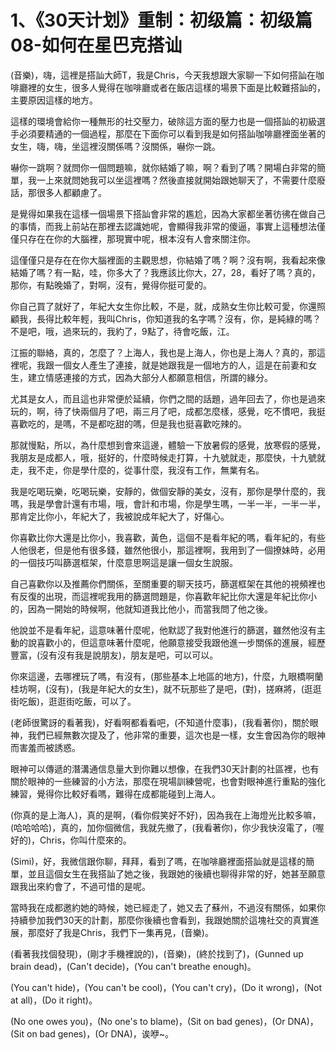 # 1、《30天计划》重制：初级篇：初级篇08-如何在星巴克搭讪

(音樂)，嗨，這裡是搭訕大師T，我是Chris，今天我想跟大家聊一下如何搭訕在咖啡廳裡的女生，很多人覺得在咖啡廳或者在飯店這樣的場景下面是比較難搭訕的，主要原因這樣的地方。

這樣的環境會給你一種無形的社交壓力，破除這方面的壓力也是一個搭訕的初級選手必須要精通的一個過程，那麼在下面你可以看到我是如何搭訕咖啡廳裡面坐著的女生，嗨，嗨，坐這裡沒關係嗎？沒關係，嚇你一跳。

嚇你一跳啊？就問你一個問題嘛，就你結婚了嘛，啊？看到了嗎？開場白非常的簡單，我一上來就問她我可以坐這裡嗎？然後直接就開始跟她聊天了，不需要什麼廢話，那很多人都顧慮了。

是覺得如果我在這樣一個場景下搭訕會非常的尷尬，因為大家都坐著彷彿在做自己的事情，而我上前站在那裡去認識她呢，會顯得我非常的傻逼，事實上這種想法僅僅只存在在你的大腦裡，那現實中呢，根本沒有人會來關注你。

這僅僅只是存在在你大腦裡面的主觀思想，你結婚了嗎？啊？沒有啊，我看起來像結婚了嗎？有一點，哇，你多大了？我應該比你大，27，28，看好了嗎？真的，那你，有點晚婚了，對啊，沒有，覺得你挺可愛的。

你自己買了就好了，年紀大女生你比較，不是，就，成熟女生你比較可愛，你還照顧我，長得比較年輕，我叫Chris，你知道我的名字嗎？沒有，你，是純綠的嗎？不是吧，哦，過來玩的，我約了，9點了，待會吃飯，江。

江振的聯絡，真的，怎麼了？上海人，我也是上海人，你也是上海人？真的，那這裡呢，我跟一個女人產生了連接，就是她跟我是一個地方的人，這是在前妻和女生，建立情感連接的方式，因為大部分人都願意相信，所謂的緣分。

尤其是女人，而且這也非常便於延續，你們之間的話題，過年回去了，你也是過來玩的，啊，待了快兩個月了吧，兩三月了吧，成都怎麼樣，感覺，吃不慣吧，我挺喜歡吃的，是嗎，不是都吃甜的嗎，但是我也挺喜歡吃辣的。

那就慢點，所以，為什麼想到會來這邊，體驗一下放暑假的感覺，放寒假的感覺，我朋友是成都人，哦，挺好的，什麼時候走打算，十九號就走，那麼快，十九號就走，我不走，你是學什麼的，從事什麼，我沒有工作，無業有名。

我是吃喝玩樂，吃喝玩樂，安靜的，做個安靜的美女，沒有，那你是學什麼的，我嗎，我是學會計還有市場，哦，會計和市場，你是學生嗎，一半一半，一半一半，那肯定比你小，年紀大了，我被說成年紀大了，好傷心。

你喜歡比你大還是比你小，我喜歡，黃色，這個不是看年紀的嗎，看年紀的，有些人他很老，但是他有很多錢，雖然他很小，那這裡啊，我用到了一個撩妹時，必用的一個技巧叫篩選框架，什麼意思啊這是讓一個女生說服。

自己喜歡你以及推薦你們關係，至關重要的聊天技巧，篩選框架在其他的視頻裡也有反復的出現，而這裡呢我用的篩選問題是，你喜歡年紀比你大還是年紀比你小的，因為一開始的時候啊，他就知道我比他小，而當我問了他之後。

他說並不是看年紀，這意味著什麼呢，他默認了我對他進行的篩選，雖然他沒有主動的說喜歡小的，但這意味著什麼呢，他願意接受我跟他進一步關係的進展，經歷豐富，(沒有沒有我是說朋友)，朋友是吧，可以可以。

你來這邊，去哪裡玩了嗎，有沒有，(那些基本上地區的地方)，什麼，九眼橋啊蘭桂坊啊，(沒有)，(我是年紀大的女生)，就不玩那些了是吧，(對)，搓麻將，(逛逛街吃飯)，逛逛街吃飯，可以了。

(老師很驚訝的看著我)，好看啊都看看吧，(不知道什麼事)，(我看著你)，關於眼神，我們已經無數次提及了，他非常的重要，這次也是一樣，女生會因為你的眼神而害羞而被誘惑。

眼神可以傳遞的潛溝通信息量大到你難以想像，在我們30天計劃的社區裡，也有關於眼神的一些練習的小方法，那麼在現場訓練營呢，也會對眼神進行重點的強化練習，覺得你比較好看嗎，難得在成都能碰到上海人。

(你真的是上海人)，真的是啊，(看你假笑好不好)，因為我在上海燈光比較多嘛，(哈哈哈哈)，真的，加你個微信，我就先撤了，(我看著你)，你少我快沒電了，(喔 好的)，Chris，你叫什麼來的。

(Simi)，好，我微信跟你聊，拜拜，看到了嗎，在咖啡廳裡面搭訕就是這樣的簡單，並且這個女生在我搭訕了她之後，我跟她的後續也聊得非常的好，她甚至願意跟我出來約會了，不過可惜的是呢。

當時我在成都邀約她的時候，她已經走了，她又去了蘇州，不過沒有關係，如果你持續參加我們30天的計劃，那麼你後續也會看到，我跟她關於這塊社交的真實進展，那麼好了我是Chris，我們下一集再見，(音樂)。

(看著我找個發現)，(剛才手機裡說的)，(音樂)，(終於找到了)，(Gunned up brain dead)，(Can't decide)，(You can't breathe enough)。

(You can't hide)，(You can't be cool)，(You can't cry)，(Do it wrong)，(Not at all)，(Do it right)。

(No one owes you)，(No one's to blame)，(Sit on bad genes)，(Or DNA)，(Sit on bad genes)，(Or DNA)，诶咿~。

